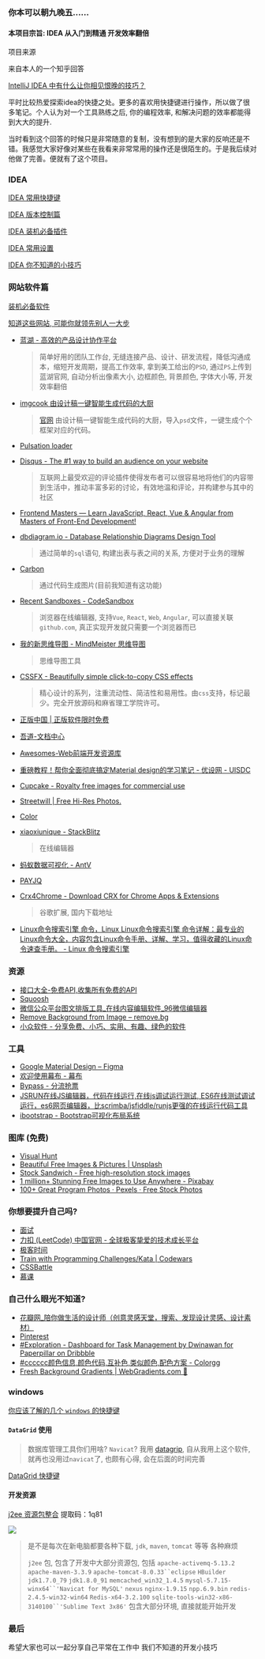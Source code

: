 ### 你本可以朝九晚五......

#### 本项目宗旨: IDEA 从入门到精通 开发效率翻倍

项目来源

来自本人的一个知乎回答

[IntelliJ IDEA 中有什么让你相见恨晚的技巧？](https://www.zhihu.com/question/300830746/answer/672248406?utm_source=wechat_session&utm_medium=social&utm_oi=794623637738123264&hb_wx_block=0)

平时比较热爱探索idea的快捷之处。更多的喜欢用快捷键进行操作，所以做了很多笔记。个人认为对一个工具熟练之后, 你的编程效率, 和解决问题的效率都能得到大大的提升. 

当时看到这个回答的时候只是非常随意的复制，没有想到的是大家的反响还是不错。我感觉大家好像对某些在我看来非常常用的操作还是很陌生的。于是我后续对他做了完善。便就有了这个项目。 



### IDEA 
[IDEA 常用快捷键](https://github.com/xiaoxiunique/idea-tips/blob/master/IDEA%20%E5%B8%B8%E7%94%A8%E5%BF%AB%E6%8D%B7%E9%94%AE.md) 

[IDEA 版本控制篇](https://github.com/xiaoxiunique/idea-tips/blob/master/idea%E7%89%88%E6%9C%AC%E6%8E%A7%E5%88%B6.md) 

[IDEA 装机必备插件](https://github.com/xiaoxiunique/idea-tips/blob/master/IDEA%20%E5%B8%B8%E7%94%A8%E5%BF%AB%E6%8D%B7%E9%94%AE.md) 

[IDEA 常用设置](https://github.com/xiaoxiunique/idea-tips/blob/master/IDEA%20%E5%B8%B8%E7%94%A8%E5%BF%AB%E6%8D%B7%E9%94%AE.md)

[IDEA 你不知道的小技巧](https://github.com/xiaoxiunique/idea-tips/blob/master/IDEA%20%E4%BD%A0%E4%B8%8D%E7%9F%A5%E9%81%93%E7%9A%84%E5%B0%8F%E6%8A%80%E5%B7%A7.md)



### 网站软件篇

 [装机必备软件](https://github.com/xiaoxiunique/tool-tips/blob/master/tool/%E8%A3%85%E6%9C%BA%E5%BF%85%E5%A4%87%E8%BD%AF%E4%BB%B6.md)

[知道这些网站, 可能你就领先别人一大步](https://github.com/xiaoxiunique/tool-tips/blob/master/tool/%E4%BC%98%E7%A7%80%E7%BD%91%E7%AB%99%E5%90%88%E9%9B%86.md)

- [蓝湖 - 高效的产品设计协作平台](https://lanhuapp.com/?https%3A%2F%2Fwww.baidu.com%2Flink%3Furl=W0kK5yCwWk_c0S9EePkqSxlWFDCuj3XjRYo0Iu5XlkMNIY4HlfyxqhIeT4czq0pb&ck=745.1.99.238.153.248.142.166&shh=www.baidu.com&sht=baiduhome_pg&wd=&eqid=dbc0146c00089bc4000000045b62ac99)

  > 简单好用的团队工作台, 无缝连接产品、设计、研发流程，降低沟通成本，缩短开发周期，提高工作效率, 拿到美工给出的`PSD`, 通过`PS`上传到蓝湖官网, 自动分析出像素大小, 边框颜色, 背景颜色, 字体大小等, 开发效率翻倍

- [imgcook 由设计稿一键智能生成代码的大厨](https://imgcook.taobao.org/)

  > [官网](https://imgcook.taobao.org/) 由设计稿一键智能生成代码的大厨，导入`psd`文件，一键生成个个框架对应的代码。

- [Pulsation loader](https://scrimba.com/c/cnMgQTr)

- [Disqus - The #1 way to build an audience on your website](https://disqus.com/)

  > 互联网上最受欢迎的评论插件使得发布者可以很容易地将他们的内容带到生活中，推动丰富多彩的讨论，有效地温和评论，并构建参与其中的社区

- [Frontend Masters — Learn JavaScript, React, Vue & Angular from Masters of Front-End Development!](https://frontendmasters.com/)

- [dbdiagram.io - Database Relationship Diagrams Design Tool](https://dbdiagram.io/home)

  > 通过简单的`sql`语句, 构建出表与表之间的关系, 方便对于业务的理解

- [Carbon](https://carbon.now.sh)

  > 通过代码生成图片(目前我知道有这功能)

- [Recent Sandboxes - CodeSandbox](https://codesandbox.io/dashboard/recent)

  > 浏览器在线编辑器, 支持`Vue`, `React`, `Web`, `Angular`, 可以直接关联`github.com`, 真正实现开发就只需要一个浏览器而已

- [我的新思维导图 - MindMeister 思维导图](https://www.mindmeister.com/1269177234)

  > 思维导图工具

- [CSSFX - Beautifully simple click-to-copy CSS effects](https://cssfx.dev/)

  > 精心设计的系列，注重流动性、简洁性和易用性。由`css`支持，标记最少。完全开放源码和麻省理工学院许可。

- [正版中国 | 正版软件限时免费](https://getitfree.cn/)

- [吾道-文档中心](https://www.woodo.cn/home/)

- [Awesomes-Web前端开发资源库](https://www.awesomes.cn/)

- [重磅教程！帮你全面彻底搞定Material design的学习笔记 - 优设网 - UISDC](http://www.uisdc.com/comprehensive-material-design-note)

- [Cupcake - Royalty free images for commercial use](http://cupcake.nilssonlee.se/)

- [Streetwill | Free Hi-Res Photos.](http://streetwill.co/)

- [Color](https://color.adobe.com/zh/create)

- [xiaoxiunique - StackBlitz](https://stackblitz.com/@xiaoxiunique)

  > 在线编辑器

- [蚂蚁数据可视化 - AntV](https://antv.antfin.com/zh-cn/index.html)

- [PAYJQ](https://www.payjq.cn/#price)

- [Crx4Chrome - Download CRX for Chrome Apps & Extensions](https://www.crx4chrome.com/)

  > 谷歌扩展, 国内下载地址

- [Linux命令搜索引擎 命令，Linux Linux命令搜索引擎 命令详解：最专业的Linux命令大全，内容包含Linux命令手册、详解、学习，值得收藏的Linux命令速查手册。 - Linux 命令搜索引擎](https://wangchujiang.com/linux-command/)



### 资源

- [接口大全-免费API,收集所有免费的API](https://www.free-api.com/)
- [Squoosh](https://squoosh.app/)
- [微信公众平台图文排版工具_在线内容编辑软件_96微信编辑器](http://bj.96weixin.com/)
- [Remove Background from Image – remove.bg](https://www.remove.bg/)
- [小众软件 - 分享免费、小巧、实用、有趣、绿色的软件](https://www.appinn.com/)

### 工具

- [Google Material Design – Figma](https://www.figma.com/file/rwpqtFgjkIjvIoysCe25in/Google-Material-Design)
- [欢迎使用幕布 - 幕布](https://mubu.com/doccDJiQor7Bw)
- [Bypass - 分流抢票](https://www.bypass.cn/)
- [JSRUN在线JS编辑器，代码在线运行,在线js调试运行测试, ES6在线测试调试运行，es6网页编辑器，比scrimba/jsfiddle/runjs更强的在线运行代码工具](http://jsrun.pro/)
- [ibootstrap - Bootstrap可视化布局系统](http://www.ibootstrap.cn/)


### 图库 (免费)

- [Visual Hunt](https://visualhunt.com/)
- [Beautiful Free Images & Pictures | Unsplash](https://unsplash.com/)
- [Stock Sandwich - Free high-resolution stock images](https://stocksandwich.com/)
- [1 million+ Stunning Free Images to Use Anywhere - Pixabay](https://pixabay.com/)
- [100+ Great Program Photos · Pexels · Free Stock Photos](https://www.pexels.com/search/program/)

### 你想要提升自己吗?

- [面试](https://www.nowcoder.com/3134056)
- [力扣 (LeetCode) 中国官网 - 全球极客挚爱的技术成长平台](https://leetcode-cn.com/)
- [极客时间](https://time.geekbang.org/)
- [Train with Programming Challenges/Kata | Codewars](https://www.codewars.com/join)
- [CSSBattle](https://cssbattle.dev/)
- [慕课](http://www.imooc.com)



### 自己什么眼光不知道?

- [花瓣网_陪你做生活的设计师（创意灵感天堂，搜索、发现设计灵感、设计素材）](https://huaban.com/)
- [Pinterest](https://www.pinterest.com/)
- [#Exploration - Dashboard for Task Management by Dwinawan for Paperpillar on Dribbble](https://dribbble.com/shots/6816310--Exploration-Dashboard-for-Task-Management)
- [#cccccc颜色信息,颜色代码,互补色,类似颜色,配色方案 - Colorgg](https://www.colorgg.com/cccccc)
- [Fresh Background Gradients | WebGradients.com 💎](https://webgradients.com/)

### windows
[你应该了解的几个 `windows` 的快捷键]()



#### `DataGrid` 使用

> 数据库管理工具你们用啥? `Navicat`? 我用 [datagrip](https://www.jetbrains.com/datagrip), 自从我用上这个软件, 就再也没用过`navicat`了, 也颇有心得, 会在后面的时间完善

[DataGrid 快捷键](https://github.com/xiaoxiunique/tool-tips/blob/master/GridFlow%20%E5%BF%AB%E6%8D%B7%E9%94%AE.md)



#### 开发资源

[j2ee 资源包整合](https://pan.baidu.com/s/1AF93IgpHxQQlu1zAZwfE6A) 提取码：1q81 

![](http://images.atomblogs.com/20190912174544.png)

> 是不是每次在新电脑都要各种下载,  `jdk`, `maven`, `tomcat` 等等 各种麻烦
>
> `j2ee` 包, 包含了开发中大部分资源包, 包括  `apache-activemq-5.13.2` `apache-maven-3.3.9` `apache-tomcat-8.0.33``eclipse` `HBuilder` `jdk1.7.0_79` `jdk1.8.0_91` `memcached_win32_1.4.5` `mysql-5.7.15-winx64``'Navicat for MySQL'` `nexus` `nginx-1.9.15` `npp.6.9.bin` `redis-2.4.5-win32-win64` `Redis-x64-3.2.100` `sqlite-tools-win32-x86-3140100``'Sublime Text 3x86'` 包含大部分环境, 直接就能开始开发

### 最后

希望大家也可以一起分享自己平常在工作中 我们不知道的开发小技巧



